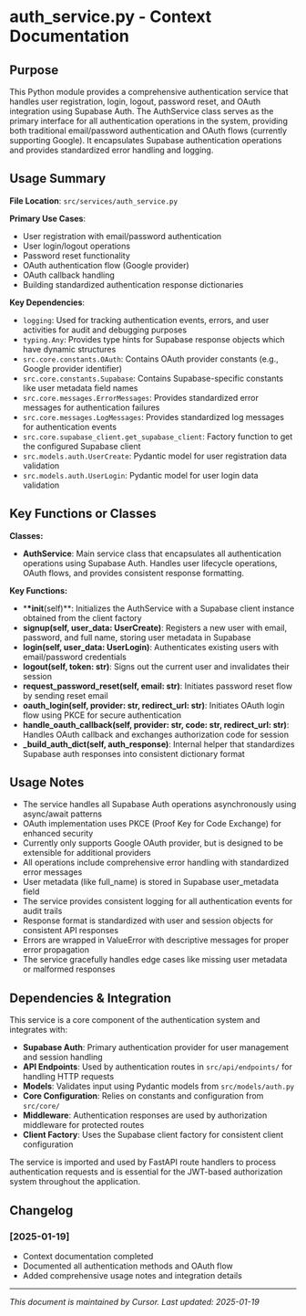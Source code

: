 # auth_service.py - Context Documentation

## Purpose

This Python module provides a comprehensive authentication service that handles user registration, login, logout, password reset, and OAuth integration using Supabase Auth. The AuthService class serves as the primary interface for all authentication operations in the system, providing both traditional email/password authentication and OAuth flows (currently supporting Google). It encapsulates Supabase authentication operations and provides standardized error handling and logging.

## Usage Summary

**File Location**: `src/services/auth_service.py`

**Primary Use Cases**:

- User registration with email/password authentication
- User login/logout operations
- Password reset functionality
- OAuth authentication flow (Google provider)
- OAuth callback handling
- Building standardized authentication response dictionaries

**Key Dependencies**:

- `logging`: Used for tracking authentication events, errors, and user activities for audit and debugging purposes
- `typing.Any`: Provides type hints for Supabase response objects which have dynamic structures
- `src.core.constants.OAuth`: Contains OAuth provider constants (e.g., Google provider identifier)
- `src.core.constants.Supabase`: Contains Supabase-specific constants like user metadata field names
- `src.core.messages.ErrorMessages`: Provides standardized error messages for authentication failures
- `src.core.messages.LogMessages`: Provides standardized log messages for authentication events
- `src.core.supabase_client.get_supabase_client`: Factory function to get the configured Supabase client
- `src.models.auth.UserCreate`: Pydantic model for user registration data validation
- `src.models.auth.UserLogin`: Pydantic model for user login data validation

## Key Functions or Classes

**Classes:**

- **AuthService**: Main service class that encapsulates all authentication operations using Supabase Auth. Handles user lifecycle operations, OAuth flows, and provides consistent response formatting.

**Key Functions:**

- \***\*init**(self)\*\*: Initializes the AuthService with a Supabase client instance obtained from the client factory
- **signup(self, user_data: UserCreate)**: Registers a new user with email, password, and full name, storing user metadata in Supabase
- **login(self, user_data: UserLogin)**: Authenticates existing users with email/password credentials
- **logout(self, token: str)**: Signs out the current user and invalidates their session
- **request_password_reset(self, email: str)**: Initiates password reset flow by sending reset email
- **oauth_login(self, provider: str, redirect_url: str)**: Initiates OAuth login flow using PKCE for secure authentication
- **handle_oauth_callback(self, provider: str, code: str, redirect_url: str)**: Handles OAuth callback and exchanges authorization code for session
- **\_build_auth_dict(self, auth_response)**: Internal helper that standardizes Supabase auth responses into consistent dictionary format

## Usage Notes

- The service handles all Supabase Auth operations asynchronously using async/await patterns
- OAuth implementation uses PKCE (Proof Key for Code Exchange) for enhanced security
- Currently only supports Google OAuth provider, but is designed to be extensible for additional providers
- All operations include comprehensive error handling with standardized error messages
- User metadata (like full_name) is stored in Supabase user_metadata field
- The service provides consistent logging for all authentication events for audit trails
- Response format is standardized with user and session objects for consistent API responses
- Errors are wrapped in ValueError with descriptive messages for proper error propagation
- The service gracefully handles edge cases like missing user metadata or malformed responses

## Dependencies & Integration

This service is a core component of the authentication system and integrates with:

- **Supabase Auth**: Primary authentication provider for user management and session handling
- **API Endpoints**: Used by authentication routes in `src/api/endpoints/` for handling HTTP requests
- **Models**: Validates input using Pydantic models from `src/models/auth.py`
- **Core Configuration**: Relies on constants and configuration from `src/core/`
- **Middleware**: Authentication responses are used by authorization middleware for protected routes
- **Client Factory**: Uses the Supabase client factory for consistent client configuration

The service is imported and used by FastAPI route handlers to process authentication requests and is essential for the JWT-based authorization system throughout the application.

## Changelog

### [2025-01-19]

- Context documentation completed
- Documented all authentication methods and OAuth flow
- Added comprehensive usage notes and integration details

---

_This document is maintained by Cursor. Last updated: 2025-01-19_
